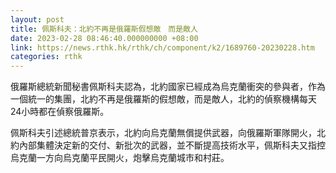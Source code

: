 ```yaml
---
layout: post
title: 佩斯科夫：北約不再是俄羅斯假想敵　而是敵人
date: 2023-02-28 08:46:40.000000000 +08:00
link: https://news.rthk.hk/rthk/ch/component/k2/1689760-20230228.htm
categories: rthk
---
```


俄羅斯總統新聞秘書佩斯科夫認為，北約國家已經成為烏克蘭衝突的參與者，作為一個統一的集團，北約不再是俄羅斯的假想敵，而是敵人，北約的偵察機構每天24小時都在偵察俄羅斯。

佩斯科夫引述總統普京表示，北約向烏克蘭無償提供武器，向俄羅斯軍隊開火，北約內部集體決定新的交付、新批次的武器，並不斷提高技術水平，佩斯科夫又指控烏克蘭一方向烏克蘭平民開火，炮擊烏克蘭城市和村莊。
